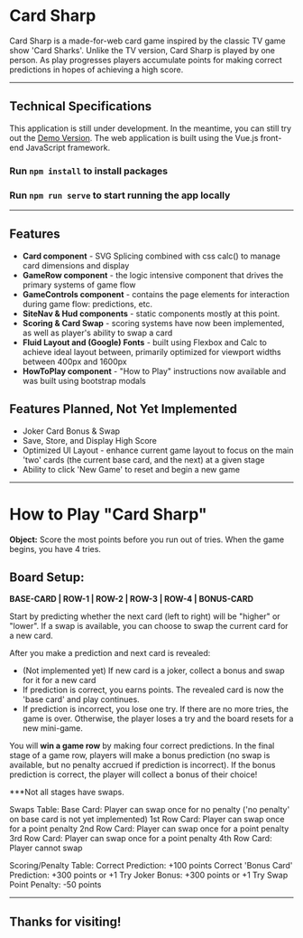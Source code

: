 # Card Sharp  
Card Sharp is a made-for-web card game inspired by the classic TV game show 'Card Sharks'. Unlike the TV version, Card Sharp is played by one person. As play progresses players accumulate points for making correct predictions in hopes of achieving a high score.

***

## Technical Specifications
This application is still under development. In the meantime, you can still try out the [Demo Version](https://justinrhammonds.github.io/card-sharp-game). The web application is built using the Vue.js front-end JavaScript framework.

### Run `npm install` to install packages

### Run `npm run serve` to start running the app locally   

***

## Features 
* **Card component** - SVG Splicing combined with css calc() to manage card dimensions and display
* **GameRow component** - the logic intensive component that drives the primary systems of game flow
* **GameControls component** - contains the page elements for interaction during game flow: predictions, etc.
* **SiteNav & Hud components** - static components mostly at this point. 
* **Scoring & Card Swap** - scoring systems have now been implemented, as well as player's ability to swap a card
* **Fluid Layout and (Google) Fonts** - built using Flexbox and Calc to achieve ideal layout between, primarily optimized for viewport widths between 400px and 1600px
* **HowToPlay component** - "How to Play" instructions now available and was built using bootstrap modals

## Features Planned, Not Yet Implemented
* Joker Card Bonus & Swap
* Save, Store, and Display High Score 
* Optimized UI Layout - enhance current game layout to focus on the main 'two' cards (the current base card, and the next) at a given stage
* Ability to click 'New Game' to reset and begin a new game

***

# How to Play "Card Sharp"
**Object:** Score the most points before you run out of tries. 
When the game begins, you have 4 tries.

## Board Setup:
**BASE-CARD | ROW-1 | ROW-2 | ROW-3 | ROW-4 | BONUS-CARD**

Start by predicting whether the next card (left to right) will be "higher" or "lower". If a swap is available, you can choose to swap the current card for a new card.

After you make a prediction and next card is revealed:
* (Not implemented yet) If new card is a joker, collect a bonus and swap for it for a new card
* If prediction is correct, you earns points. The revealed card is now the 'base card' and play continues. 
* If prediction is incorrect, you lose one try. If there are no more tries, 
the game is over. Otherwise, the player loses a try and the board resets for a new mini-game.

You will **win a game row** by making four correct predictions. In the final stage of a game row, players will 
make a bonus prediction (no swap is available, but no penalty accrued if prediction is incorrect). If the bonus prediction is correct, the player will collect a bonus of their choice!

***Not all stages have swaps.

Swaps Table:
Base Card: Player can swap once for no penalty ('no penalty' on base card is not yet implemented)
1st Row Card: Player can swap once for a point penalty
2nd Row Card: Player can swap once for a point penalty
3rd Row Card: Player can swap once for a point penalty
4th Row Card: Player cannot swap

Scoring/Penalty Table:
Correct Prediction: +100 points 
Correct 'Bonus Card' Prediction: +300 points or +1 Try 
Joker Bonus: +300 points or +1 Try
Swap Point Penalty: -50 points

***

## Thanks for visiting!
